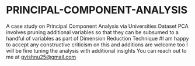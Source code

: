 # PRINCIPAL-COMPONENT-ANALYSIS
A case study on Principal Component Analysis via Universities Dataset
PCA involves pruning additional variables so that they can be subsumed to a handful of variables as part of Dimension Reduction Technique
#I am happy to accept any constructive criticism on this and additions are welcome too
I will be fine tuning the analysis with additional insights
You can reach out to me at gvishnu25@gmail.com
